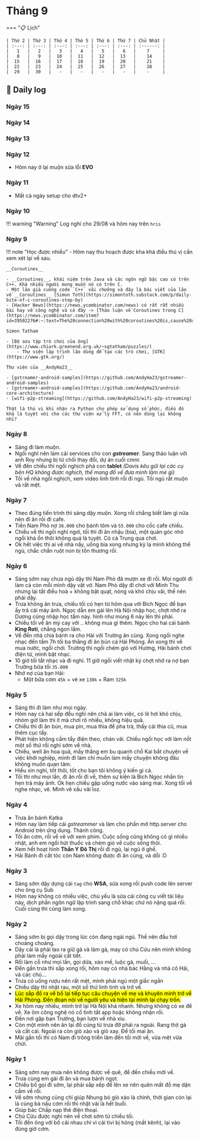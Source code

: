 # Tháng 9

=== "📋 Lịch"

    | Thứ 2 | Thứ 3 | Thứ 4 | Thứ 5 | Thứ 6 | Thứ 7 | Chủ Nhật |
    | :---: | :---: | :---: | :---: | :---: | :---: | :------: |
    |   1   |   2   |   3   |   4   |   5   |   6   |    7     |
    |   8   |   9   |  10   |  11   |  12   |  13   |    14    |
    |  15   |  16   |  17   |  18   |  19   |  20   |    21    |
    |  22   |  23   |  24   |  25   |  26   |  27   |    28    |
    |  29   |  30   |   -   |   -   |   -   |   -   |    -     |

## 📝 Daily log

### Ngày 15
### Ngày 14
### Ngày 13
### Ngày 12

- Hôm nay ở lại muộn sửa lỗi __EVO__

### Ngày 11

- Mất cả ngày setup cho dtv2+

### Ngày 10

!!! warning "Warning"
    Log nghỉ cho 29/08 và hôm nay trên `hris`

### Ngày 9

!!! note "Học được nhiều"
    - Hôm nay thu hoạch được kha khá điều thú vị cần xem xét lại về sau.
    
    __Coroutines__
    
    - __Coroutines__, khái niệm trên Java và các ngôn ngữ bậc cao có trên C++. Khá nhiều người mong muốn nó có trên C.
    - Một lão già cuồng code `C++` vãi chưởng và đây là bài viết của lão về __Coroutines__ [Simon Toth](https://simontoth.substack.com/p/daily-bite-of-c-coroutines-step-by)
    - [Hacker News](https://news.ycombinator.com/news) có rất rất nhiều bài hay về công nghệ và có đây -> [Thảo luận về Coroutines trong C](https://news.ycombinator.com/item?id=39502276#:~:text=The%20connection%20with%20coroutines%20is,cause%20serious%20bugs%20in%20retrospect.)

    Simon Tatham
    
    - [Bộ sưu tập trò chơi của ông](https://www.chiark.greenend.org.uk/~sgtatham/puzzles/)
        - Thư viện lập trình lão dùng để tạo các trò chơi, [GTK](https://www.gtk.org/)

    Thư viện của __AndyHa23__

    - [gstreamer-android-samples](https://github.com/AndyHa23/gstreamer-android-samples)
    - [gstreamer-android-samples](https://github.com/AndyHa23/android-core-architecture)
    - [wifi-p2p-streaming](https://github.com/AndyHa23/wifi-p2p-streaming)

    Thật là thú vị khi nhận ra Python cho phép sử dụng số phức, điều đó khá là tuyệt vời cho các thư viện xử lý FFT, có nên dùng lại không nhỉ?

### Ngày 8

- Sáng đi làm muộn.
- Ngồi nghĩ nên làm cái services cho con __*gstreamer*__. Sang thảo luận với anh Roy nhưng bị từ chối thay đổi, dự án cuối cmnr.
- Về đến chiều thì ngồi nghịch phá con __tablet__ _(Davis kêu gửi lại các cụ bên HQ không được nghịch, thế mang đồ về đưa mình làm mé gì)_
- Tối về nhà ngồi nghịch, xem video linh tinh rồi đi ngủ. Tối ngủ rất muộn và rất mệt.

### Ngày 7

- Theo đúng tiến trình thì sáng dậy muộn. Xong rồi chẳng biết làm gì nữa nên đi ăn rồi đi cafe.
- Tiền Nam Phò nợ `36.000` cho bánh tôm và `55.000` cho cốc cafe chiều.
- Chiều về thì ngồi nghỉ ngơi, tối thì đi ăn nhậu (bia), một quán góc nhỏ ngồi khá ổn thôi không quá là tuyệt. Có cả Trung qua chơi.
- Ok hết việc thì ai về nhà nấy, uống bia xong nhưng kỳ lạ mình không thể ngủ, chắc chắn ruột non bị tổn thương rồi.

### Ngày 6

- Sáng sớm nay chưa ngủ dậy thì Nam Phò đã mượn xe đi rồi. Mọi người đi làm cả còn mỗi mình dậy vật vờ. Nam Phò dậy đi chơi với Minh Thu nhưng lại tắt điều hoà + không bật quạt, nóng và khó chịu vãi, thế nên phải dậy.
- Trưa không ăn trưa, chiều tối có hẹn từ hôm qua với Bích Ngọc để bạn ấy trả cái máy ảnh. Ngọc dẫn em gái lên Hà Nội nhập học, chợt nhớ ra Dương cũng nhập học tầm này. hình như mùng 6 này lên thì phải.
- Chiều tối về ăn mỳ cay với .. không mua gì thêm. Ngọc cho hai cái bánh __King Roti__, chẳng ngon lắm.
- Về đến nhà chia bánh ra cho Hải với Trường ăn cùng. Xong ngồi nghe nhạc đến tầm 7h tối ba thằng đi ăn bún cá Hải Phòng. Ăn xong thì về mua nước, ngồi chơi. Trường thì ngồi chém gió với Hương, Hải bánh chơi điện tử, mình bật nhạc.
- 10 giờ tối tắt nhạc và đi nghỉ. 11 giờ ngồi viết nhật ký chợt nhớ ra nợ bạn Trường bữa tối `35.000`
- Nhớ nợ của bạn Hải:
    - Một bữa cơm `45k` + vé xe `130k` + Ram `325k`

### Ngày 5

- Sáng thì đi làm như mọi ngày.
- Hôm nay cả hai sếp đều nghỉ nên chả ai làm việc, có lẽ hơi khó chịu, nhóm giờ làm thì ít mà chơi rõ nhiều, không hiệu quả.
- Chiều thì đi ăn bún, mua pin, mua thìa để pha trà, thấy cái thìa cũ, mua thêm cục tẩy.
- Phát hiện không cầm tẩy điện theo, chán vãi. Chiều ngồi học với làm nốt một số thứ rồi nghỉ sớm về nhà.
- Chiều, well ăn hoa quả, mấy thằng em bu quanh chỗ Kai bắt chuyện về việc khởi nghiệp, mình đi làm chỉ muốn làm mấy chuyện không đâu không muốn quan tâm.
- Hiếu xin nghỉ, tốt thôi, tốt cho bạn tôi không ý kiến gì cả.
- Tối thì như mọi lần, đi ăn rồi đi về, thêm sự kiện là Bích Ngọc nhắn tin hẹn trả máy ảnh. Ok hẹn chiều gặp uống nước vào sáng mai. Xong tối về nghe nhạc, vẽ. Mình vẽ xấu vãi loz.

### Ngày 4

- Trưa ăn bánh Katka
- Hôm nay làm tiếp cái _gstreammer_ và làm cho phần mở http.server cho Android trên ứng dụng. Thành công.
- Tối ăn cơm, rồi về vẽ với xem phim. Cuộc sống cũng không có gì nhiều nhặt, anh em ngồi hút thuốc và chém gió về cuộc sống thôi.
- Xem hết hoạt hình __Thần Y Đô Thị__ rồi đi ngủ, lại ngủ ở ghế.
- Hải Bánh đi cắt tóc còn Nam không được đi ăn cùng, và dỗi :D

### Ngày 3

- Sáng sớm dậy dựng cái `tag` cho __WSA__, sửa xong rồi push code lên server cho ông cụ Sub
- Hôm nay không có nhiều việc, chủ yếu là sửa cái công cụ viết tài liệu này, dịch phần ngôn ngữ lập trình sang chỗ khác chứ nó nặng quá rồi. Cuối cùng thì cũng làm xong.

### Ngày 2

- Sáng sớm bị gọi dậy trong lúc còn đang ngái ngủ. Thế nên đầu hơi choáng choáng.
- Dậy cái là phải lao ra giữ gà và làm gà, may có chú Cửu nên mình không phải làm mấy ngoài cắt tiết.
- Rồi làm cỗ như mọi lần, gọi dứa, xào mề, luộc gà, muối, ...
- Đến gần trưa thì sắp xong rồi, hôm nay có nhà bác Hằng và nhà cô Hải, và các chú...
- Trưa có uống rượu nên rất mệt, mình phải ngủ một giấc ngắn
- Chiều dậy thì nhặt rau, một số thứ linh tinh và trở về.
- <mark>Lúc sắp đồ ra về bố lại tiếp tục câu chuyện về mẹ và khuyên mình trở về Hải Phòng. Đến đoạn nói về người yêu và hiện tại mình lại chạy trốn.</mark>
- Xe hôm nay nhiều, mình trở lại Hà Nội khá nhanh. Nhưng không có xe để về. Xe ôm công nghệ nó cố tình tắt app hoặc không nhận rồi.
- Đến nơi gặp bạn Trường, bạn lượn về nhà xíu.
- Còn một mình nên ăn lại đồ cúng từ trưa đỡ phải ra ngoài. Rang thịt gà và cất cái. Ngoài ra còn giò xào và giò xay. Để tối mai ăn.
- Mãi gần tối thì có Nam đi trông triển lãm đến tối mới về, vừa mệt vừa chửi.

### Ngày 1

- Sáng sớm nay mưa nên không được về quê, để đến chiều mới về.
- Trưa cùng em gái đi ăn và mua bánh ngọt.
- Chiều bố gọi đi sớm, lại phải sắp xếp để lên xe nên quên mất đồ mẹ dặn cầm về rồi.
- Về sớm nhưng cũng chỉ giúp Nhung bó giò xào là chính, thời gian còn lại là cùng bà nấu cơm rồi thì nhặt vải là hết buổi.
- Giúp bác Chấp nạp thẻ điện thoại.
- Chú Cửu được nghỉ nên về chơi sớm từ chiều tối.
- Tối đến ông với bố cãi nhau chỉ vì cái tivi bị hỏng (mất kênh), lại vào đúng giờ cơm.